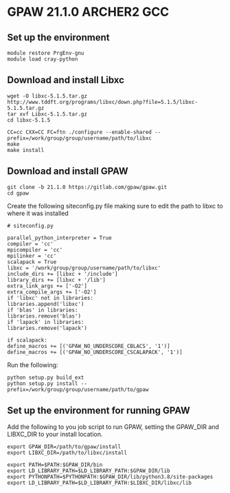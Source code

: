 # GPAW 21.1.0 ARCHER2 GCC


## Set up the environment

```
module restore PrgEnv-gnu
module load cray-python

```


## Download and install Libxc

```
wget -O libxc-5.1.5.tar.gz http://www.tddft.org/programs/libxc/down.php?file=5.1.5/libxc-5.1.5.tar.gz 
tar xvf Libxc-5.1.5.tar.gz 
cd libxc-5.1.5 

CC=cc CXX=CC FC=ftn ./configure --enable-shared --prefix=/work/group/group/username/path/to/libxc 
make 
make install 
```


## Download and install GPAW

```
git clone -b 21.1.0 https://gitlab.com/gpaw/gpaw.git 
cd gpaw
```

Create the following siteconfig.py file making sure to edit the path to libxc to where 
it was installed

```
# siteconfig.py 

parallel_python_interpreter = True 
compiler = 'cc' 
mpicompiler = 'cc' 
mpilinker = 'cc' 
scalapack = True 
libxc = '/work/group/group/username/path/to/libxc' 
include_dirs += [libxc + '/include'] 
library_dirs += [libxc + '/lib'] 
extra_link_args += ['-O2'] 
extra_compile_args += ['-O2'] 
if 'libxc' not in libraries: 
libraries.append('libxc') 
if 'blas' in libraries: 
libraries.remove('blas') 
if 'lapack' in libraries: 
libraries.remove('lapack') 

if scalapack: 
define_macros += [('GPAW_NO_UNDERSCORE_CBLACS', '1')] 
define_macros += [('GPAW_NO_UNDERSCORE_CSCALAPACK', '1')] 
``` 

Run the following:

```
python setup.py build_ext 
python setup.py install --prefix=/work/group/group/username/path/to/gpaw 
```


## Set up the environment for running GPAW

Add the following to you job script to run GPAW, setting the GPAW_DIR
and LIBXC_DIR to your install location.

```
export GPAW_DIR=/path/to/gpaw/install
export LIBXC_DIR=/path/to/libxc/install

export PATH=$PATH:$GPAW_DIR/bin
export LD_LIBRARY_PATH=$LD_LIBRARY_PATH:$GPAW_DIR/lib
export PYTHONPATH=$PYTHONPATH:$GPAW_DIR/lib/python3.8/site-packages
export LD_LIBRARY_PATH=$LD_LIBRARY_PATH:$LIBXC_DIR/libxc/lib
```
